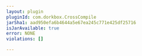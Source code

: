 ```yaml
---
layout: plugin
pluginId: com.dorkbox.CrossCompile
jarSha1: aad950efa6b4644a5e67ea245c771e425df25716
isJarAvailable: true
error: NONE
violations: []

---
```

